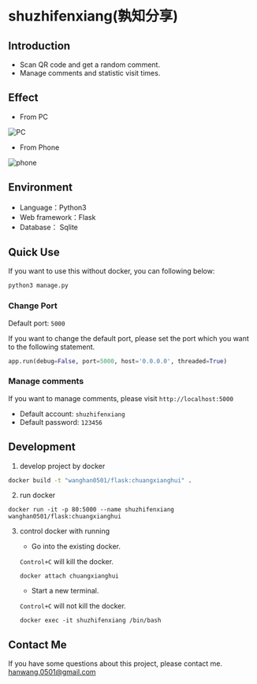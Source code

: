 # shuzhifenxiang(孰知分享)

## Introduction
- Scan QR code and get a random comment. 
- Manage comments and statistic visit times.

## Effect
- From PC

![PC](http://p0zok30am.bkt.clouddn.com/18-1-1/80742177.jpg)

- From Phone

![phone](http://p0zok30am.bkt.clouddn.com/18-1-1/49591576.jpg)

## Environment 
  - Language：Python3
  - Web framework：Flask
  - Database： Sqlite

## Quick Use

If you want to use this without docker, you can following below:

```bash
python3 manage.py
```
### Change Port

Default port: `5000`

If you want to change the default port, please set the port which you want to the following statement.
```python
app.run(debug=False, port=5000, host='0.0.0.0', threaded=True)
```

### Manage comments

If you want to manage comments, please visit `http://localhost:5000`

- Default account:  `shuzhifenxiang`  
- Default password: `123456`

## Development

1. develop project by docker
```bash
docker build -t "wanghan0501/flask:chuangxianghui" .
```
2. run docker
```
docker run -it -p 80:5000 --name shuzhifenxiang wanghan0501/flask:chuangxianghui
```
3. control docker with running
   
   - Go into the existing docker.
   
   ```Control+C``` will kill the docker.    
    ```
    docker attach chuangxianghui
    ```
   -  Start a new terminal.
    
   ```Control+C``` will not kill the docker. 
    ```
    docker exec -it shuzhifenxiang /bin/bash
    ```  

## Contact Me
If you have some questions about this project, please contact me.
[hanwang.0501@gmail.com](mailto:hanwang.0501@gmail.com)    
